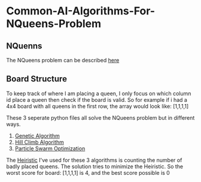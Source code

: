 # Common-AI-Algorithms-For-NQueens-Problem
## NQuenns 
The NQueens problem can be described [here](https://developers.google.com/optimization/cp/queens)
## Board Structure
To keep track of where I am placing a queen, I only focus on which column id place a queen then check if the board is valid. So for example if i had a 4x4 board with all queens in the first row, the array would look like: [1,1,1,1]

These 3 seperate python files all solve the NQueens problem but in different ways.
1. [Genetic Algorithm](https://towardsdatascience.com/introduction-to-genetic-algorithms-including-example-code-e396e98d8bf3?gi=2ee46b03794)
2. [Hill Climb Algorithm](https://en.wikipedia.org/wiki/Hill_climbing)
3. [Particle Swarm Optimization](https://en.wikipedia.org/wiki/Particle_swarm_optimization)

The [Heiristic](https://en.wikipedia.org/wiki/Heuristic) I've used for these 3 algorithms is counting the number of badly placed queens. The solution tries to minimize the Heiristic. So the worst score for board: [1,1,1,1] is 4, and the best score possible is 0
